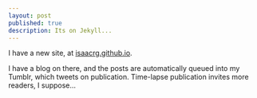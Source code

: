 ```yaml
---
layout: post
published: true
description: Its on Jekyll...
---
```


I have a new site, at [isaacrg.github.io](http://isaacrg.github.io).

I have a blog on there, and the posts are automatically queued into my Tumblr, which tweets on publication. Time-lapse publication invites more readers, I suppose...
